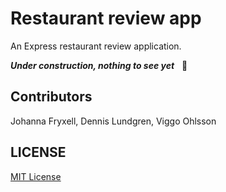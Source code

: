 # Restaurant review app
An Express restaurant review application.

***Under construction, nothing to see yet*** &nbsp; 👀

## Contributors

Johanna Fryxell,
Dennis Lundgren,
Viggo Ohlsson

## LICENSE

[MIT License](https://mit-license.org/)
